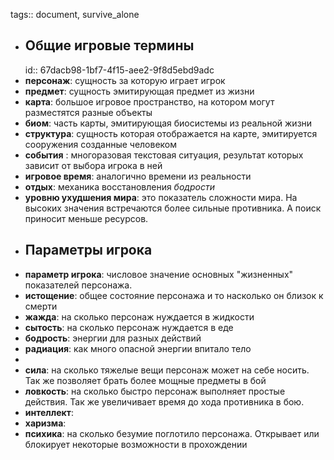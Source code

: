 tags:: document, survive_alone

- ## Общие игровые термины
  id:: 67dacb98-1bf7-4f15-aee2-9f8d5ebd9adc
- **персонаж**: сущность за которую играет игрок
- **предмет**: сущность эмитирующая предмет из жизни
- **карта**: большое игровое пространство, на котором могут разместятся разные объекты
- **биом**: часть карты, эмитирующая биосистемы из реальной жизни
- **структура**: сущность которая отображается на карте, эмитируется сооружения созданные человеком
- **события** :  многоразовая текстовая ситуация, результат которых зависит от выбора игрока в ней
- **игровое время**: аналогично времени из реальности
- **отдых**: механика восстановления *бодрости*
- **уровню ухудшения мира**: это показатель сложности мира. На высоких значения встречаются более сильные противника. А поиск приносит меньше ресурсов.
- ## Параметры игрока
- **параметр игрока**: числовое значение основных "жизненных" показателей персонажа.
- **истощение**: общее состояние персонажа и то насколько он близок к смерти
- **жажда**: на сколько персонаж нуждается в жидкости
- **сытость**:  на сколько персонаж нуждается в еде
- **бодрость**: энергии для разных действий
- **радиация**: как много опасной энергии впитало тело
-
- **сила**: на сколько тяжелые вещи персонаж может на себе носить. Так же позволяет брать более мощные предметы в бой
- **ловкость**: на сколько быстро персонаж выполняет простые действия. Так же увеличивает время до хода противника в бою.
- **интеллект**:
- **харизма**:
- **психика**: на сколько безумие поглотило персонажа. Открывает или блокирует некоторые возможности в прохождении